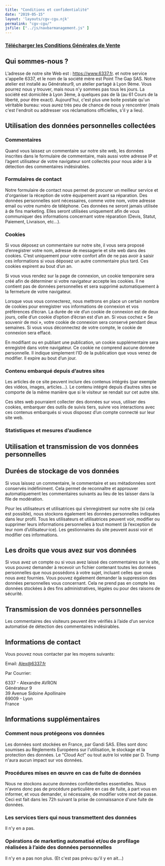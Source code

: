 ```yaml
---
title: "Conditions et confidentialité"
date: "2019-05-15"
layout: 'layouts/cgv-cgu.njk'
permalink: "cgv-cgu/"
jsfile: ["../js/navbarmanagement.js" ]
---
```


### [Télécharger les Conditions Générales de Vente](../images/CGV.pdf)

## Qui sommes-nous ?

L’adresse de notre site Web est : https://www.6337.fr. et notre service s'appelle 6337, et le nom de la société mère est Point The Gap SAS. Notre atelier est installé au Générateur9, un atelier partagé à Lyon 9ème. Vous pourrez nous y trouver, mais nous n'y sommes pas tous les jours. La société est domicilée à Lyon 3ème, à quelques pas de là (au 61 Cours de la liberté, pour être exact). Aujourd'hui, c'est plus une boite postale qu'un véritable bureau: vous aurez très peu de chance de nous y rencontrer (mais c'est l'endroit ou addresser vos réclamations officielles, s'il y a lieu).

## Utilisation des données personnelles collectées

### Commentaires

Quand vous laissez un commentaire sur notre site web, les données inscrites dans le formulaire de commentaire, mais aussi votre adresse IP et l’agent utilisateur de votre navigateur sont collectés pour nous aider à la détection des commentaires indésirables.

### Formulaires de contact

Notre formulaire de contact nous permet de procurer un meilleur service et d'organiser la réception de votre équipement avant sa réparation. Des données personnelles sont nécessaires, comme votre nom, votre adresse email ou votre numéro de téléphone. Ces données ne seront jamais utilisée à de fins marketing. Elles seront utilisées uniquement afin de vous communiquer des informations concernant votre réparation (Devis, Statut, Paiement, Livraison, etc...).

### Cookies

Si vous déposez un commentaire sur notre site, il vous sera proposé d’enregistrer votre nom, adresse de messagerie et site web dans des cookies. C’est uniquement pour votre confort afin de ne pas avoir à saisir ces informations si vous déposez un autre commentaire plus tard. Ces cookies expirent au bout d’un an.

Si vous vous rendez sur la page de connexion, un cookie temporaire sera créé afin de déterminer si votre navigateur accepte les cookies. Il ne contient pas de données personnelles et sera supprimé automatiquement à la fermeture de votre navigateur.

Lorsque vous vous connecterez, nous mettrons en place un certain nombre de cookies pour enregistrer vos informations de connexion et vos préférences d’écran. La durée de vie d’un cookie de connexion est de deux jours, celle d’un cookie d’option d’écran est d’un an. Si vous cochez « Se souvenir de moi », votre cookie de connexion sera conservé pendant deux semaines. Si vous vous déconnectez de votre compte, le cookie de connexion sera effacé.

En modifiant ou en publiant une publication, un cookie supplémentaire sera enregistré dans votre navigateur. Ce cookie ne comprend aucune donnée personnelle. Il indique simplement l’ID de la publication que vous venez de modifier. Il expire au bout d’un jour.

### Contenu embarqué depuis d’autres sites

Les articles de ce site peuvent inclure des contenus intégrés (par exemple des vidéos, images, articles…). Le contenu intégré depuis d’autres sites se comporte de la même manière que si le visiteur se rendait sur cet autre site.

Ces sites web pourraient collecter des données sur vous, utiliser des cookies, embarquer des outils de suivis tiers, suivre vos interactions avec ces contenus embarqués si vous disposez d’un compte connecté sur leur site web.

### Statistiques et mesures d’audience

## Utilisation et transmission de vos données personnelles

## Durées de stockage de vos données

Si vous laissez un commentaire, le commentaire et ses métadonnées sont conservés indéfiniment. Cela permet de reconnaître et approuver automatiquement les commentaires suivants au lieu de les laisser dans la file de modération.

Pour les utilisateurs et utilisatrices qui s’enregistrent sur notre site (si cela est possible), nous stockons également les données personnelles indiquées dans leur profil. Tous les utilisateurs et utilisatrices peuvent voir, modifier ou supprimer leurs informations personnelles à tout moment (à l’exception de leur nom d’utilisateur·ice). Les gestionnaires du site peuvent aussi voir et modifier ces informations.

## Les droits que vous avez sur vos données

Si vous avez un compte ou si vous avez laissé des commentaires sur le site, vous pouvez demander à recevoir un fichier contenant toutes les données personnelles que nous possédons à votre sujet, incluant celles que vous nous avez fournies. Vous pouvez également demander la suppression des données personnelles vous concernant. Cela ne prend pas en compte les données stockées à des fins administratives, légales ou pour des raisons de sécurité.

## Transmission de vos données personnelles

Les commentaires des visiteurs peuvent être vérifiés à l’aide d’un service automatisé de détection des commentaires indésirables.

## Informations de contact

Vous pouvez nous contacter par les moyens suivants:

Email: Alex@6337.fr

Par Courrier:

6337 - Alexandre AVRON  
Générateur 9  
39 Avenue Sidoine Apollinaire  
69009 - Lyon  
France

## Informations supplémentaires

### Comment nous protégeons vos données

Les données sont stockées en France, par Gandi SAS. Elles sont donc soumises au Règlements Européens sur l'utilisation, le stockage et la protection des données. Le "Cloud Act" ou tout autre loi votée par D. Trump n'aura aucun impact sur vos données.

### Procédures mises en œuvre en cas de fuite de données

Nous ne stockons aucune données confidentielles essentielles. Nous n'avons donc pas de procédure particulière en cas de fuite, à part vous en informer, et vous demander, si nécessaire, de modifier votre mot de passe. Ceci est fait dans les 72h suivant la prise de connaissance d'une fuite de données.

### Les services tiers qui nous transmettent des données
 
 Il n'y en a pas.

### Opérations de marketing automatisé et/ou de profilage réalisées à l’aide des données personnelles

Il n'y en a pas non plus. (Et c'est pas prévu qu'il y en ait...)



